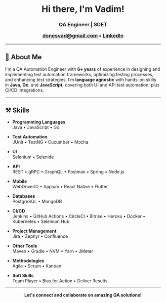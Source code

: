 <h1 align="center">Hi there, I'm Vadim!</h1>
<h3 align="center"><strong>QA Engineer | SDET</strong></p>

<p align="center">
  <a href="mailto:donesvad@gmail.com">donesvad@gmail.com</a> • 
  <a href="https://www.linkedin.com/in/vadim-dones" target="_blank">LinkedIn</a>
</p>

---

## 👋 About Me
I'm a QA Automation Engineer with **6+ years** of experience in designing and implementing test automation frameworks, optimizing testing processes, and enhancing test strategies. I’m **language agnostic** with hands-on skills in **Java**, **Go**, and **JavaScript**, covering both UI and API test automation, plus CI/CD integrations.  

---

## ⚒️ Skills

- **Programming Languages**  
  Java • JavaScript • Go

- **Test Automation**  
  JUnit • TestNG • Cucumber • Mocha

- **UI**  
  Selenium • Selenide

- **API**  
  REST • gRPC • GraphQL • Postman • Spring • Node.js

- **Mobile**  
  WebDriverIO • Appium • React Native • Flutter

- **Databases**  
  PostgreSQL • MongoDB

- **CI/CD**  
  Jenkins • GitHub Actions • CircleCI • Bitrise • Heroku • Docker • Kubernetes • Selenium Hub

- **Project Management**  
  Jira • Zephyr • Confluence

- **Other Tools**  
  Maven • Gradle • NVM • Yarn • JMeter

- **Methodologies**  
  Agile • Scrum • Kanban

- **Soft Skills**  
  Team Player • Bias for Action • Deliver Results

---

<p align="center">
  <strong>Let's connect and collaborate on amazing QA solutions!</strong>
</p>
